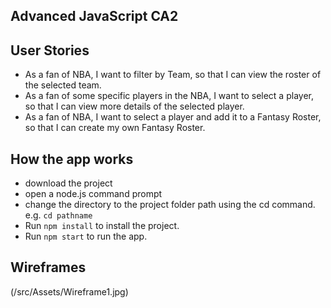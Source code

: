 ## Advanced JavaScript CA2

## User Stories
 - As a fan of NBA, I want to filter by Team, so that I can view the roster of the selected team.
 - As a fan of some specific players in the NBA, I want to select a player, so that I can view more details of the selected player.
 - As a fan of NBA, I want to select a player and add it to a Fantasy Roster, so that I can create my own Fantasy Roster.

## How the app works
 - download the project
 - open a node.js command prompt
 - change the directory to the project folder path using the cd command. e.g. `cd pathname`
 - Run `npm install` to install the project.
 - Run `npm start` to run the app.

## Wireframes
(/src/Assets/Wireframe1.jpg)